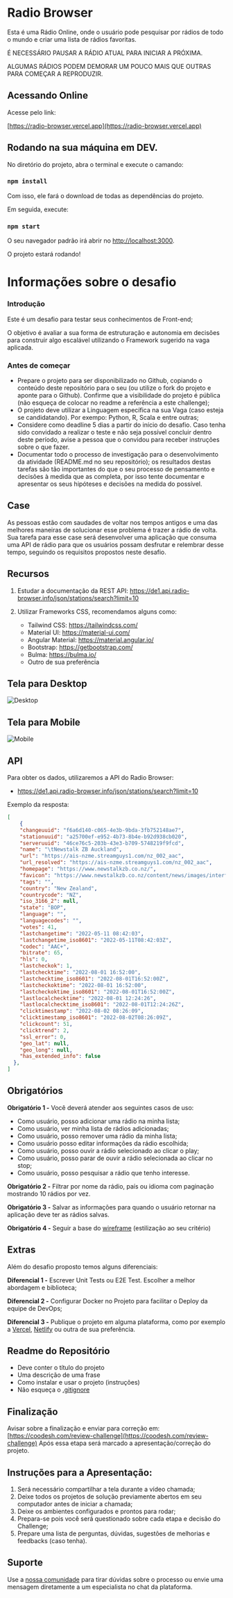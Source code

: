 # Radio Browser

Esta é uma Rádio Online, onde o usuário pode pesquisar por rádios de todo o mundo e criar uma lista de rádios favoritas.

É NECESSÁRIO PAUSAR A RÁDIO ATUAL PARA INICIAR A PRÓXIMA.

ALGUMAS RÁDIOS PODEM DEMORAR UM POUCO MAIS QUE OUTRAS PARA COMEÇAR A REPRODUZIR.

## Acessando Online

Acesse pelo link: 

[https://radio-browser.vercel.app](https://radio-browser.vercel.app)

## Rodando na sua máquina em DEV.

No diretório do projeto, abra o terminal e execute o camando:

### `npm install`

Com isso, ele fará o download de todas as dependências do projeto.

Em seguida, execute:

### `npm start`

O seu navegador padrão irá abrir no [http://localhost:3000](http://localhost:3000).

O projeto estará rodando!

# Informações sobre o desafio

### Introdução

Este é um desafio para testar seus conhecimentos de Front-end;

O objetivo é avaliar a sua forma de estruturação e autonomia em decisões para construir algo escalável utilizando o Framework sugerido na vaga aplicada.

### Antes de começar
 
- Prepare o projeto para ser disponibilizado no Github, copiando o conteúdo deste repositório para o seu (ou utilize o fork do projeto e aponte para o Github). Confirme que a visibilidade do projeto é pública (não esqueça de colocar no readme a referência a este challenge);
- O projeto deve utilizar a Linguagem específica na sua Vaga (caso esteja se candidatando). Por exempo: Python, R, Scala e entre outras;
- Considere como deadline 5 dias a partir do início do desafio. Caso tenha sido convidado a realizar o teste e não seja possível concluir dentro deste período, avise a pessoa que o convidou para receber instruções sobre o que fazer.
- Documentar todo o processo de investigação para o desenvolvimento da atividade (README.md no seu repositório); os resultados destas tarefas são tão importantes do que o seu processo de pensamento e decisões à medida que as completa, por isso tente documentar e apresentar os seus hipóteses e decisões na medida do possível.

## Case

As pessoas estão com saudades de voltar nos tempos antigos e uma das melhores maneiras de solucionar esse problema é trazer a rádio de volta.
Sua tarefa para esse case será desenvolver uma aplicação que consuma uma API de rádio para que os usuários possam desfrutar e relembrar desse tempo, seguindo os requisitos propostos neste desafio.

## Recursos

1. Estudar a documentação da REST API: https://de1.api.radio-browser.info/json/stations/search?limit=10
2. Utilizar Frameworks CSS, recomendamos alguns como:

    - Tailwind CSS: https://tailwindcss.com/
    - Material UI: https://material-ui.com/
    - Angular Material: https://material.angular.io/
    - Bootstrap: https://getbootstrap.com/
    - Bulma: https://bulma.io/
    - Outro de sua preferência

## Tela para Desktop

![Desktop](assets/desktop.png)

## Tela para Mobile

![Mobile](assets/mobile.png)

## API

Para obter os dados, utilizaremos a API do Radio Browser:

- https://de1.api.radio-browser.info/json/stations/search?limit=10

Exemplo da resposta:

```json
[
    {
    "changeuuid": "f6a6d140-c065-4e3b-9bda-3fb752148ae7",
    "stationuuid": "a25700ef-e952-4b73-8b4e-b92d938cb020",
    "serveruuid": "46ce76c5-203b-43e3-b709-5748219f9fcd",
    "name": "\tNewstalk ZB Auckland",
    "url": "https://ais-nzme.streamguys1.com/nz_002_aac",
    "url_resolved": "https://ais-nzme.streamguys1.com/nz_002_aac",
    "homepage": "https://www.newstalkzb.co.nz/",
    "favicon": "https://www.newstalkzb.co.nz/content/news/images/interface/icons/newstalkzb/apple-touch-icon.png",
    "tags": "",
    "country": "New Zealand",
    "countrycode": "NZ",
    "iso_3166_2": null,
    "state": "BOP",
    "language": "",
    "languagecodes": "",
    "votes": 41,
    "lastchangetime": "2022-05-11 08:42:03",
    "lastchangetime_iso8601": "2022-05-11T08:42:03Z",
    "codec": "AAC+",
    "bitrate": 65,
    "hls": 0,
    "lastcheckok": 1,
    "lastchecktime": "2022-08-01 16:52:00",
    "lastchecktime_iso8601": "2022-08-01T16:52:00Z",
    "lastcheckoktime": "2022-08-01 16:52:00",
    "lastcheckoktime_iso8601": "2022-08-01T16:52:00Z",
    "lastlocalchecktime": "2022-08-01 12:24:26",
    "lastlocalchecktime_iso8601": "2022-08-01T12:24:26Z",
    "clicktimestamp": "2022-08-02 08:26:09",
    "clicktimestamp_iso8601": "2022-08-02T08:26:09Z",
    "clickcount": 51,
    "clicktrend": 2,
    "ssl_error": 0,
    "geo_lat": null,
    "geo_long": null,
    "has_extended_info": false
  },
]
```

## Obrigatórios

**Obrigatório 1 -** Você deverá atender aos seguintes casos de uso:

- Como usuário, posso adicionar uma rádio na minha lista;
- Como usuário, ver minha lista de rádios adicionadas;
- Como usuário, posso remover uma rádio da minha lista;
- Como usuário posso editar informações da rádio escolhida;
- Como usuário, posso ouvir a rádio selecionado ao clicar o play;
- Como usuário, posso parar de ouvir a rádio selecionada ao clicar no stop;
- Como usuário, posso pesquisar a rádio que tenho interesse.

**Obrigatório 2 -** Filtrar por nome da rádio, país ou idioma com paginação mostrando 10 rádios por vez.

**Obrigatório 3 -** Salvar as informações para quando o usuário retornar na aplicação deve ter as rádios salvas.

**Obrigatório 4 -** Seguir a base do [wireframe](https://www.figma.com/file/TDuhDdbwdzIVQjNV3GF9Qi/Radio?node-id=0%3A1) (estilização ao seu critério)

## Extras

Além do desafio proposto temos alguns diferenciais:

**Diferencial 1 -** Escrever Unit Tests ou E2E Test. Escolher a melhor abordagem e biblioteca;

**Diferencial 2 -** Configurar Docker no Projeto para facilitar o Deploy da equipe de DevOps;

**Diferencial 3 -** Publique o projeto em alguma plataforma, como por exemplo a [Vercel](https://vercel.com/), [Netlify](https://www.netlify.com/) ou outra de sua preferência.

## Readme do Repositório

- Deve conter o título do projeto
- Uma descrição de uma frase
- Como instalar e usar o projeto (instruções)
- Não esqueça o [.gitignore](https://www.toptal.com/developers/gitignore)

## Finalização

Avisar sobre a finalização e enviar para correção em: [https://coodesh.com/review-challenge](https://coodesh.com/review-challenge)
Após essa etapa será marcado a apresentação/correção do projeto.

## Instruções para a Apresentação:

1. Será necessário compartilhar a tela durante a vídeo chamada;
2. Deixe todos os projetos de solução previamente abertos em seu computador antes de iniciar a chamada;
3. Deixe os ambientes configurados e prontos para rodar;
4. Prepara-se pois você será questionado sobre cada etapa e decisão do Challenge;
5. Prepare uma lista de perguntas, dúvidas, sugestões de melhorias e feedbacks (caso tenha).

## Suporte

Use a [nossa comunidade](https://discord.com/invite/rdXbEvjsWu) para tirar dúvidas sobre o processo ou envie uma mensagem diretamente a um especialista no chat da plataforma.
